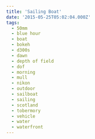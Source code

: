 ```yaml
---
title: 'Sailing Boat'
date: '2015-05-25T05:02:04.000Z'
tags:
  - 50mm
  - blue hour
  - boat
  - bokeh
  - d300s
  - dawn
  - depth of field
  - dof
  - morning
  - mull
  - nikon
  - outdoor
  - sailboat
  - sailing
  - scotland
  - tobermory
  - vehicle
  - water
  - waterfront
---
```

